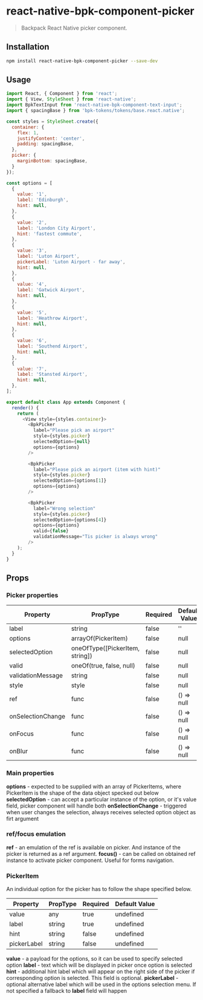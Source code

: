# react-native-bpk-component-picker

> Backpack React Native picker component.

## Installation

```sh
npm install react-native-bpk-component-picker --save-dev
```

## Usage

```js
import React, { Component } from 'react';
import { View, StyleSheet } from 'react-native';
import BpkTextInput from 'react-native-bpk-component-text-input';
import { spacingBase } from 'bpk-tokens/tokens/base.react.native';

const styles = StyleSheet.create({
  container: {
    flex: 1,
    justifyContent: 'center',
    padding: spacingBase,
  },
  picker: {
    marginBottom: spacingBase,
  }
});

const options = [
  {
    value: '1',
    label: 'Edinburgh',
    hint: null,
  },
  {
    value: '2',
    label: 'London City Airport',
    hint: 'fastest commute',
  },
  {
    value: '3',
    label: 'Luton Airport',
    pickerLabel: 'Luton Airport - far away',
    hint: null,
  },
  {
    value: '4',
    label: 'Gatwick Airport',
    hint: null,
  },
  {
    value: '5',
    label: 'Heathrow Airport',
    hint: null,
  },
  {
    value: '6',
    label: 'Southend Airport',
    hint: null,
  },
  {
    value: '7',
    label: 'Stansted Airport',
    hint: null,
  },
];

export default class App extends Component {
  render() {
    return (
      <View style={styles.container}>
        <BpkPicker
          label="Please pick an airport"
          style={styles.picker}
          selectedOption={null}
          options={options}
        />

        <BpkPicker
          label="Please pick an airport (item with hint)"
          style={styles.picker}
          selectedOption={options[1]}
          options={options}
        />

        <BpkPicker
          label="Wrong selection"
          style={styles.picker}
          selectedOption={options[4]}
          options={options}
          valid={false}
          validationMessage="Tis picker is always wrong"
        />
    );
  }
}
```

## Props

### Picker properties

| Property                    | PropType                                                    | Required | Default Value |
| --------------------------- | ----------------------------------------------------------- | -------- | ------------- |
| label                       | string                                                      | false    | ''            |
| options                     | arrayOf(PickerItem)                                         | false    | null          |
| selectedOption              | oneOfType([PickerItem, string])                             | false    | null          |
| valid                       | oneOf(true, false, null)                                    | false    | null          |
| validationMessage           | string                                                      | false    | null          |
| style                       | style                                                       | false    | null          |
| ref                         | func                                                        | false    | () => null    |
| onSelectionChange           | func                                                        | false    | () => null    |
| onFocus                     | func                                                        | false    | () => null    |
| onBlur                      | func                                                        | false    | () => null    |

### Main properties

**options** - expected to be supplied with an array of PickerItems, where PickerItem is the shape of the data object specked out below
**selectedOption** - can accept a particular instance of the option, or it's value field, picker component will handle both
**onSelectionChange** - triggered when user changes the selection, always receives selected option object as firt argument

### ref/focus emulation

**ref** - an emulation of the ref is available on picker. And instance of the picker is returned as a ref argument.
**focus()** - can be called on obtained ref instance to activate picker component. Useful for forms navigation.




### PickerItem

An individual option for the picker has to follow the shape specified below.

| Property                    | PropType                                                    | Required | Default Value |
| --------------------------- | ----------------------------------------------------------- | -------- | ------------- |
| value                       | any                                                         | true     | undefined     |
| label                       | string                                                      | true     | undefined     |
| hint                        | string                                                      | false    | undefined     |
| pickerLabel                 | string                                                      | false    | undefined    |


**value** - a payload for the options, so it can be used to specify selected option
**label** - text which will be displayed in picker once option is selected
**hint** - additional hint label which will appear on the right side of the picker if corresponding option is selected. This field is optional.
**pickerLabel** - optional alternative label which will be used in the options selection menu. If not specified a fallback to **label** field will happen
